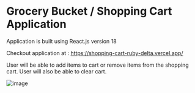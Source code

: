 # Grocery Bucket / Shopping Cart Application

Application is built using React.js version 18

Checkout application at : https://shopping-cart-ruby-delta.vercel.app/

User will be able to add items to cart or remove items from the shopping cart. User will also be able to clear cart.

![image](https://user-images.githubusercontent.com/107784718/185746845-2558c423-254c-48a7-9ff4-6717a82b4bd1.png)

